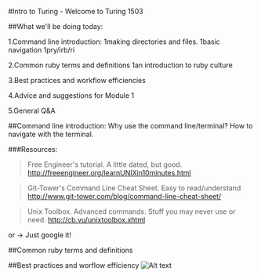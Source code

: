 #Intro to Turing - Welcome to Turing 1503

##What we'll be doing today:

1.Command line introduction:
        1making directories and files.
        1basic navigation
        1pry/irb/ri

2.Common ruby terms and definitions
        1an introduction to ruby culture

3.Best practices and workflow efficiencies

4.Advice and suggestions for Module 1

5.General Q&A

##Command line introduction:
Why use the command line/terminal?
How to navigate with the terminal.


###Resources:
>Free Engineer's tutorial. A little dated, but good.
http://freeengineer.org/learnUNIXin10minutes.html

>Git-Tower's Command Line Cheat Sheet. Easy to read/understand
http://www.git-tower.com/blog/command-line-cheat-sheet/

>Unix Toolbox. Advanced commands. Stuff you may never use or need.
http://cb.vu/unixtoolbox.xhtml

or -> Just google it!


##Common ruby terms and definitions

##Best practices and worflow efficiency
![Alt text](http://www.photokaboom.com/images/tips/how_to_use_a_Mac/224px-Mac_keyboard_symbols.jpg)
